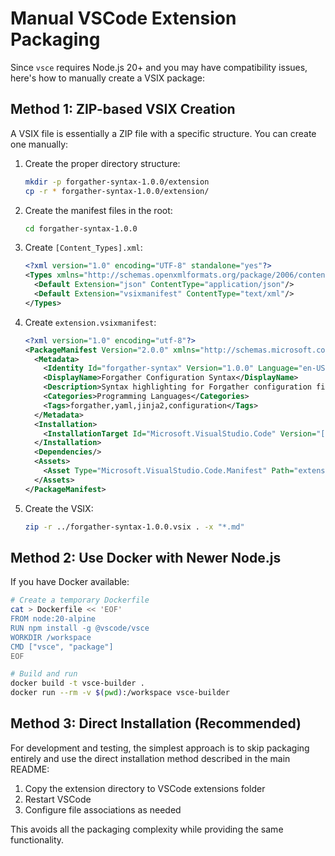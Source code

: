 # Manual VSCode Extension Packaging

Since `vsce` requires Node.js 20+ and you may have compatibility issues, here's how to manually create a VSIX package:

## Method 1: ZIP-based VSIX Creation

A VSIX file is essentially a ZIP file with a specific structure. You can create one manually:

1. Create the proper directory structure:
   ```bash
   mkdir -p forgather-syntax-1.0.0/extension
   cp -r * forgather-syntax-1.0.0/extension/
   ```

2. Create the manifest files in the root:
   ```bash
   cd forgather-syntax-1.0.0
   ```

3. Create `[Content_Types].xml`:
   ```xml
   <?xml version="1.0" encoding="UTF-8" standalone="yes"?>
   <Types xmlns="http://schemas.openxmlformats.org/package/2006/content-types">
     <Default Extension="json" ContentType="application/json"/>
     <Default Extension="vsixmanifest" ContentType="text/xml"/>
   </Types>
   ```

4. Create `extension.vsixmanifest`:
   ```xml
   <?xml version="1.0" encoding="utf-8"?>
   <PackageManifest Version="2.0.0" xmlns="http://schemas.microsoft.com/developer/vsx-schema/2011">
     <Metadata>
       <Identity Id="forgather-syntax" Version="1.0.0" Language="en-US" Publisher="forgather"/>
       <DisplayName>Forgather Configuration Syntax</DisplayName>
       <Description>Syntax highlighting for Forgather configuration files</Description>
       <Categories>Programming Languages</Categories>
       <Tags>forgather,yaml,jinja2,configuration</Tags>
     </Metadata>
     <Installation>
       <InstallationTarget Id="Microsoft.VisualStudio.Code" Version="[1.74.0,)"/>
     </Installation>
     <Dependencies/>
     <Assets>
       <Asset Type="Microsoft.VisualStudio.Code.Manifest" Path="extension/package.json" Addressable="true"/>
     </Assets>
   </PackageManifest>
   ```

5. Create the VSIX:
   ```bash
   zip -r ../forgather-syntax-1.0.0.vsix . -x "*.md"
   ```

## Method 2: Use Docker with Newer Node.js

If you have Docker available:

```bash
# Create a temporary Dockerfile
cat > Dockerfile << 'EOF'
FROM node:20-alpine
RUN npm install -g @vscode/vsce
WORKDIR /workspace
CMD ["vsce", "package"]
EOF

# Build and run
docker build -t vsce-builder .
docker run --rm -v $(pwd):/workspace vsce-builder
```

## Method 3: Direct Installation (Recommended)

For development and testing, the simplest approach is to skip packaging entirely and use the direct installation method described in the main README:

1. Copy the extension directory to VSCode extensions folder
2. Restart VSCode
3. Configure file associations as needed

This avoids all the packaging complexity while providing the same functionality.